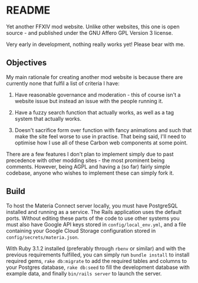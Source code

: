 # README

Yet another FFXIV mod website. Unlike other websites, this one is open source - and published under the GNU Affero GPL Version 3 license.

Very early in development, nothing really works yet! Please bear with me.

## Objectives

My main rationale for creating another mod website is because there are currently none that fulfil a list of criteria I have:

1. Have reasonable governance and moderation - this of course isn't a website issue but instead an issue with the people running it.

2. Have a fuzzy search function that actually works, as well as a tag system that actually works.

3. Doesn't sacrifice form over function with fancy animations and such that make the site feel worse to use in practise. That being said, I'll need to optimise how I use all of these Carbon web components at some point.

There are a few features I don't plan to implement simply due to past precedence with other modding sites - the most prominent being comments. However, being AGPL and having a (so far) fairly simple codebase, anyone who wishes to implement these can simply fork it.

## Build

To host the Materia Connect server locally, you must have PostgreSQL installed and running as a service. The Rails application uses the default ports. Without editing these parts of the code to use other systems you must also have Google API keys stored in `config/local_env.yml`, and a file containing your Google Cloud Storage configuration stored in `config/secrets/materia.json`.

With Ruby 3.1.2 installed (preferably through `rbenv` or similar) and with the previous requirements fulfilled, you can simply run `bundle install` to install required gems, `rake db:migrate` to add the required tables and columns to your Postgres database, `rake db:seed` to fill the development database with example data, and finally `bin/rails server` to launch the server.
